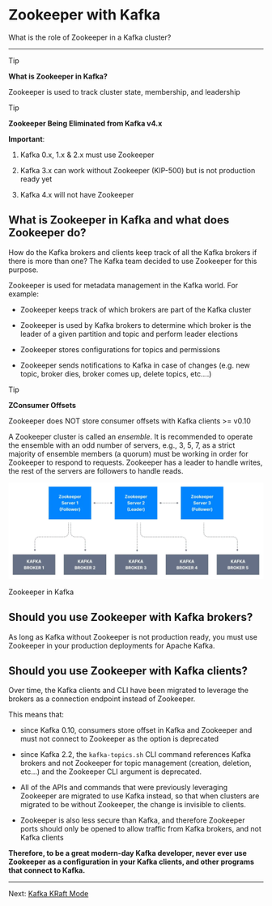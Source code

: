 Zookeeper with Kafka
====================

What is the role of Zookeeper in a Kafka cluster?

* * *

> [!TIP]
> **What is Zookeeper in Kafka?**
>
> Zookeeper is used to track cluster state, membership, and leadership

> [!TIP]
> **Zookeeper Being Eliminated from Kafka v4.x**
>
> **Important**:
>
> 1.  Kafka 0.x, 1.x & 2.x must use Zookeeper
>     
> 2.  Kafka 3.x can work without Zookeeper (KIP-500) but is not production ready yet
>     
> 3.  Kafka 4.x will not have Zookeeper


What is Zookeeper in Kafka and what does Zookeeper do?
------------------------------------------------------

[](#What-is-Zookeeper-in-Kafka-and-what-does-Zookeeper-do?-0)

How do the Kafka brokers and clients keep track of all the Kafka brokers if there is more than one? The Kafka team decided to use Zookeeper for this purpose.

Zookeeper is used for metadata management in the Kafka world. For example:

*   Zookeeper keeps track of which brokers are part of the Kafka cluster
    
*   Zookeeper is used by Kafka brokers to determine which broker is the leader of a given partition and topic and perform leader elections
    
*   Zookeeper stores configurations for topics and permissions
    
*   Zookeeper sends notifications to Kafka in case of changes (e.g. new topic, broker dies, broker comes up, delete topics, etc.…)
    

> [!TIP]
> **ZConsumer Offsets**
>
> Zookeeper does NOT store consumer offsets with Kafka clients >= v0.10

A Zookeeper cluster is called an _ensemble_. It is recommended to operate the ensemble with an odd number of servers, e.g., 3, 5, 7, as a strict majority of ensemble members (a quorum) must be working in order for Zookeeper to respond to requests. Zookeeper has a leader to handle writes, the rest of the servers are followers to handle reads.

![alt text](../static/images/Zookeeper_with_Kafka_1.webp "Zookeeper with Kafka 1")

Zookeeper in Kafka

Should you use Zookeeper with Kafka brokers?
--------------------------------------------

[](#Should-you-use-Zookeeper-with-Kafka-brokers?-1)

As long as Kafka without Zookeeper is not production ready, you must use Zookeeper in your production deployments for Apache Kafka.

Should you use Zookeeper with Kafka clients?
--------------------------------------------

[](#Should-you-use-Zookeeper-with-Kafka-clients?-2)

Over time, the Kafka clients and CLI have been migrated to leverage the brokers as a connection endpoint instead of Zookeeper.

This means that:

*   since Kafka 0.10, consumers store offset in Kafka and Zookeeper and must not connect to Zookeeper as the option is deprecated
    
*   since Kafka 2.2, the `kafka-topics.sh` CLI command references Kafka brokers and not Zookeeper for topic management (creation, deletion, etc...) and the Zookeeper CLI argument is deprecated.
    
*   All of the APIs and commands that were previously leveraging Zookeeper are migrated to use Kafka instead, so that when clusters are migrated to be without Zookeeper, the change is invisible to clients.
    
*   Zookeeper is also less secure than Kafka, and therefore Zookeeper ports should only be opened to allow traffic from Kafka brokers, and not Kafka clients
    

**Therefore, to be a great modern-day Kafka developer, never ever use Zookeeper as a configuration in your Kafka clients, and other programs that connect to Kafka.**

---
Next: [Kafka KRaft Mode](https://github.com/AbdoMusk/Apache-Kafka/blob/main/1-%20Kafka%20Fundamentals/8-%20Kafka%20KRaft%20Mode.md)